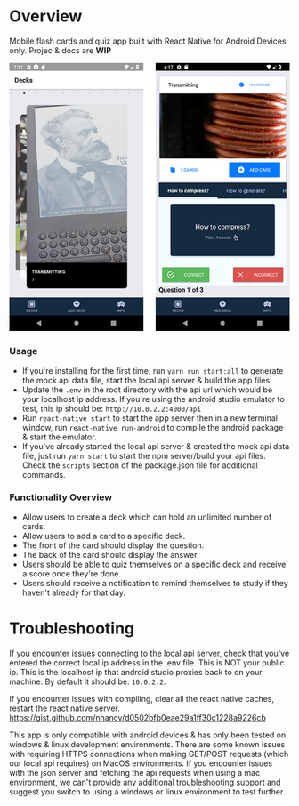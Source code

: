 # Overview
Mobile flash cards and quiz app built with React Native for Android Devices only.  Projec & docs are **WIP**

![main_screenshot.png](docs/screenshots/main_screenshot.png)


### Usage
- If you're installing for the first time, run `yarn run start:all` to generate the mock api data file, start the local api server & build the app files.
- Update the `.env` in the root directory with the api url which would be your localhost ip address.  If you're using the android studio emulator to test, this ip should be:  `http://10.0.2.2:4000/api`
- Run `react-native start` to start the app server then in a new terminal window, run `react-native run-android` to compile the android package & start the emulator.
- If you've already started the local api server & created the mock api data file, just run `yarn start` to start the npm server/build your api files. Check the `scripts` section of the package.json file for additional commands.

### Functionality Overview
- Allow users to create a deck which can hold an unlimited number of cards.
- Allow users to add a card to a specific deck.
- The front of the card should display the question.
- The back of the card should display the answer.
- Users should be able to quiz themselves on a specific deck and receive a score once they're done.
- Users should receive a notification to remind themselves to study if they haven't already for that day.


# Troubleshooting
If you encounter issues connecting to the local api server, check that you've entered the correct local ip address in the .env file.  This is NOT your public ip.  This is the localhost ip that android studio proxies back to on your machine.  By default it should be:  `10.0.2.2`.


If you encounter issues with compiling, clear all the react native caches, restart the react native server.  
https://gist.github.com/nhancv/d0502bfb0eae29a1ff30c1228a9226cb


This app is only compatible with android devices & has only been tested on windows & linux development environments.  There are some known issues with requiring HTTPS connections when making GET/POST requests (which our local api requires) on MacOS environments.  If you encounter issues with the json server and fetching the api requests when using a mac environment, we can't provide any additional troubleshooting support and suggest you switch to using a windows or linux environment to test further.

